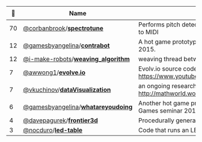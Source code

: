 |:star2: | Name | Description | 🌍|
|---|---|---|---|
|70|[@corbanbrook](https://github.com/corbanbrook)/[**spectrotune**](https://github.com/corbanbrook/spectrotune)|Performs pitch detection on a polyphonic audio source and outputs to MIDI||
|12|[@gamesbyangelina](https://github.com/gamesbyangelina)/[**contrabot**](https://github.com/gamesbyangelina/contrabot)|A hot game prototype jammed out at AI & Games Dagstuhl Seminar 2015. ||
|12|[@i-make-robots](https://github.com/i-make-robots)/[**weaving_algorithm**](https://github.com/i-make-robots/weaving_algorithm)|weaving thread between nails in a circle to produce an image.||
|7|[@awwong1](https://github.com/awwong1)/[**evolve.io**](https://github.com/awwong1/evolve.io)|Evolv.io source code, from Carykh https://www.youtube.com/channel/UC9z7EZAbkphEMg0SP7rw44A||
|7|[@vkuchinov](https://github.com/vkuchinov)/[**dataVisualization**](https://github.com/vkuchinov/dataVisualization)|an ongoing research based on http://mathworld.wolfram.com/topics/DataVisualization.html||
|6|[@gamesbyangelina](https://github.com/gamesbyangelina)/[**whatareyoudoing**](https://github.com/gamesbyangelina/whatareyoudoing)|Another hot game prototype, jammed out during the Dagstuhl AI and Games seminar 2015||
|4|[@davepagurek](https://github.com/davepagurek)/[**frontier3d**](https://github.com/davepagurek/frontier3d)|Procedurally generated landscapes in 3D.||
|3|[@nocduro](https://github.com/nocduro)/[**led-table**](https://github.com/nocduro/led-table)|Code that runs an LED beer pong table.||

